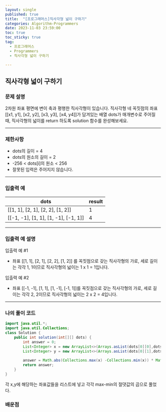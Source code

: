 ```yaml
---
layout: single
published: true
title:  "[프로그래머스]직사각형 넓이 구하기"
categories: Algorithm-Programmers
date: 2023-11-03 23:59:00
toc: true
toc_sticky: true
tag:   
  - 프로그래머스
  - Programmers
  - 직사각형 넓이 구하기

---
```


## 직사각형 넓이 구하기

### 문제 설명

2차원 좌표 평면에 변이 축과 평행한 직사각형이 있습니다. 직사각형 네 꼭짓점의 좌표 [[x1, y1], [x2, y2], [x3, y3], [x4, y4]]가 담겨있는 배열 dots가 매개변수로 주어질 때, 직사각형의 넓이를 return 하도록 solution 함수를 완성해보세요.

----------------

### 제한사항

* dots의 길이 = 4
* dots의 원소의 길이 = 2
* -256 < dots[i]의 원소 < 256
* 잘못된 입력은 주어지지 않습니다.

----------------

### 입출력 예

|dots|	result|
|---|---|
|[[1, 1], [2, 1], [2, 2], [1, 2]]|	1|
|[[-1, -1], [1, 1], [1, -1], [-1, 1]]|	4|

----------------

### 입출력 예 설명

입출력 예 #1  

* 좌표 [[1, 1], [2, 1], [2, 2], [1, 2]] 를 꼭짓점으로 갖는 직사각형의 가로, 세로 길이는 각각 1, 1이므로 직사각형의 넓이는 1 x 1 = 1입니다.
  

입출력 예 #2  

* 좌표 [[-1, -1], [1, 1], [1, -1], [-1, 1]]를 꼭짓점으로 갖는 직사각형의 가로, 세로 길이는 각각 2, 2이므로 직사각형의 넓이는 2 x 2 = 4입니다.


  


  
  

  

  

  

----------------

### 나의 풀이 코드

```java
import java.util.*;
import java.util.Collections;
class Solution {
    public int solution(int[][] dots) {
        int answer = 0; 
        List<Integer> x = new ArrayList<>(Arrays.asList(dots[0][0],dots[2][0],dots[2][0],dots[3][0]));
        List<Integer> y = new ArrayList<>(Arrays.asList(dots[0][1],dots[1][1],dots[2][1],dots[3][1]));
        
        answer = Math.abs(Collections.max(x) -Collections.min(x)) * Math.abs(Collections.max(y) -Collections.min(y));
        return answer;
    }
}
```

각 x,y에 해당하는 좌표값들을 리스트에 넣고 각각 max-min의 절댓값의 곱으로 풀었다.

### 배운점


```java

```
